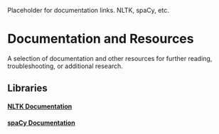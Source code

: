 Placeholder for documentation links. NLTK, spaCy, etc.

# Documentation and Resources
A selection of documentation and other resources for further reading, troubleshooting, or additional research.

## Libraries

#### <a name="nltk"></a>[NLTK Documentation](https://www.nltk.org/)


#### <a name="spacy"></a>[spaCy Documentation](https://spacy.io/api/doc)

